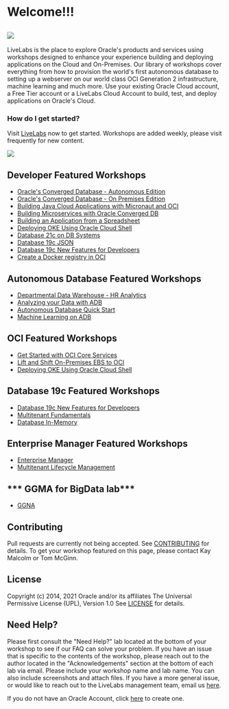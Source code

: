 # Welcome!!!

[![](common/images/livelabs-banner-formarketplace.png)](http://bit.ly/golivelabs)
---
LiveLabs is the place to explore Oracle's products and services using workshops designed to enhance your experience building and deploying applications on the Cloud and On-Premises.   Our library of workshops cover everything from how to provision the world's first autonomous database to setting up a webserver on our world class OCI Generation 2 infrastructure, machine learning and much more.  Use your existing Oracle Cloud account, a Free Tier account or a LiveLabs Cloud Account to build, test, and deploy applications on Oracle's Cloud.

### How do I get started?
Visit [LiveLabs](http://bit.ly/golivelabs) now to get started.  Workshops are added weekly, please visit frequently for new content.

[![](./common/images/livelabs-homepage-march.png)](http://bit.ly/golivelabs)

## **Developer** Featured Workshops
- [Oracle's Converged Database - Autonomous Edition](https://apexapps.oracle.com/pls/apex/dbpm/r/livelabs/view-workshop?wid=776)
- [Oracle's Converged Database - On Premises Edition](https://apexapps.oracle.com/pls/apex/dbpm/r/livelabs/view-workshop?p180_id=613)
- [Building Java Cloud Applications with Micronaut and OCI](https://apexapps.oracle.com/pls/apex/dbpm/r/livelabs/view-workshop?p180_id=667)
- [Building Microservices with Oracle Converged DB](https://apexapps.oracle.com/pls/apex/dbpm/r/livelabs/view-workshop?wid=637)
- [Building an Application from a Spreadsheet](https://apexapps.oracle.com/pls/apex/dbpm/r/livelabs/view-workshop?p180_id=631)
- [Deploying OKE Using Oracle Cloud Shell](https://apexapps.oracle.com/pls/apex/dbpm/r/livelabs/view-workshop?p180_id=649)
- [Database 21c on DB Systems](https://apexapps.oracle.com/pls/apex/dbpm/r/livelabs/view-workshop?wid=737)
- [Database 19c JSON](https://apexapps.oracle.com/pls/apex/dbpm/r/livelabs/view-workshop?p180_id=638)
- [Database 19c New Features for Developers](https://apexapps.oracle.com/pls/apex/dbpm/r/livelabs/view-workshop?p180_id=636)
- [Create a Docker registry in OCI](https://apexapps.oracle.com/pls/apex/dbpm/r/livelabs/view-workshop?p180_id=590)

## **Autonomous Database** Featured Workshops
- [Departmental Data Warehouse - HR Analytics](https://apexapps.oracle.com/pls/apex/dbpm/r/livelabs/view-workshop?p180_id=678)
- [Analyzing your Data with ADB](https://apexapps.oracle.com/pls/apex/dbpm/r/livelabs/view-workshop?p180_id=553)
- [Autonomous Database Quick Start](https://apexapps.oracle.com/pls/apex/dbpm/r/livelabs/view-workshop?p180_id=582)
- [Machine Learning on ADB](https://apexapps.oracle.com/pls/apex/dbpm/r/livelabs/view-workshop?p180_id=560)  

## **OCI** Featured Workshops
- [Get Started with OCI Core Services](https://apexapps.oracle.com/pls/apex/dbpm/r/livelabs/view-workshop?p180_id=648)
- [Lift and Shift On-Premises EBS to OCI](https://apexapps.oracle.com/pls/apex/dbpm/r/livelabs/view-workshop?p180_id=672)
- [Deploying OKE Using Oracle Cloud Shell](https://apexapps.oracle.com/pls/apex/dbpm/r/livelabs/view-workshop?p180_id=649)

## **Database 19c** Featured Workshops
- [Database 19c New Features for Developers](https://apexapps.oracle.com/pls/apex/dbpm/r/livelabs/view-workshop?p180_id=636)
- [Multitenant Fundamentals](https://apexapps.oracle.com/pls/apex/dbpm/r/livelabs/view-workshop?p180_id=573)
- [Database In-Memory](https://apexapps.oracle.com/pls/apex/dbpm/r/livelabs/view-workshop?p180_id=566)

## **Enterprise Manager** Featured Workshops
- [Enterprise Manager](https://apexapps.oracle.com/pls/apex/dbpm/r/livelabs/view-workshop?p180_id=574)
- [Multitenant Lifecycle Management](https://apexapps.oracle.com/pls/apex/dbpm/r/livelabs/view-workshop?p180_id=656)

## *** GGMA for BigData lab***

- [GGNA](https://github.com/smadhukumar/learning-library/blob/master/data-management-library/goldengate/bigdata-new/mysql-to-kafka-via-ggma)

## Contributing
Pull requests are currently not being accepted. See [CONTRIBUTING](CONTRIBUTING.md) for details.  To get your workshop featured on this page, please contact Kay Malcolm or Tom McGinn.

## License
Copyright (c) 2014, 2021 Oracle and/or its affiliates
The Universal Permissive License (UPL), Version 1.0
See [LICENSE](LICENSE.md) for details.

## Need Help?
Please first consult the "Need Help?" lab located at the bottom of your workshop to see if our FAQ can solve your problem.  If you have an issue that is specific to the contents of the workshop, please reach out to the author located in the "Acknowledgements" section at the bottom of each lab via email. Please include your workshop name and lab name. You can also include screenshots and attach files. If you have a more general issue, or would like to reach out to the LiveLabs management team, email us [here](mailto:livelabs-help_us@oracle.com).   

If you do not have an Oracle Account, click [here](https://profile.oracle.com/myprofile/account/create-account.jspx) to create one.
